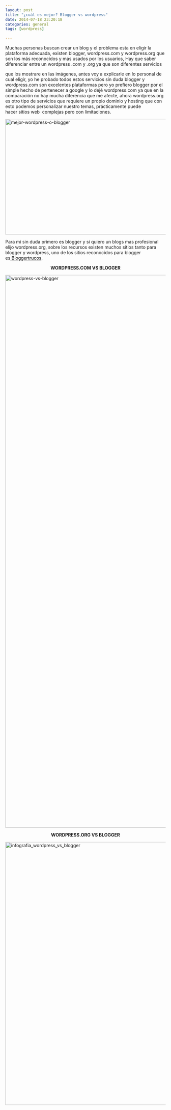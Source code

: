 ```yaml
---
layout: post
title: "¿cuál es mejor? Blogger vs wordpress"
date: 2014-07-18 23:20:18
categories: general
tags: [wordpress]

---
```


<p>Muchas personas buscan crear un blog y el problema esta en eligir la plataforma adecuada, existen blogger, wordpress.com y wordpress.org que son los más reconocidos y más usados por los usuarios, Hay que saber diferenciar entre un wordpress .com y .org ya que son diferentes servicios

que los mostrare en las imágenes, antes voy a explicarle en lo personal de cual eligir, yo he probado todos estos servicios sin duda blogger y wordpress.com son excelentes plataformas pero yo prefiero blogger por el simple hecho de pertenecer a google y lo dejé wordpress.com ya que en la comparación no hay mucha diferencia que me afecte, ahora wordpress.org es otro tipo de servicios que requiere un propio dominio y hosting que con esto podemos personalizar nuestro temas, prácticamente puede hacer sitios web  complejas pero con limitaciones.</p>

<p><img class="aligncenter size-full wp-image-9021" src="/assets/mejor-wordpress-o-blogger.jpg" alt="mejor-wordpress-o-blogger" width="680" height="363" /></p>
<p>Para mi sin duda primero es blogger y si quiero un blogs mas profesional elijo wordpress.org, sobre los recursos existen muchos sitios tanto para blogger y wordpress, uno de los sitios reconocidos para blogger es<a href="http://bloggertrucos.com/" target="_blank" rel="dofollow”"> <span style="color: #000000;">Bloggertrucos</span></a>.</p>
<p style="text-align: center;"><strong>WORDPRESS.COM VS BLOGGER</strong></p>
<p><img class="aligncenter size-full wp-image-9024" src="/assets/wordpress-vs-blogger.jpg" alt="wordpress-vs-blogger" width="619" height="1736" /></p>
<p style="text-align: center;"><strong>WORDPRESS.ORG VS BLOGGER</strong></p>
<p><img class="aligncenter size-full wp-image-9025" src="/assets/infografia_wordpress_vs_blogger.jpg" alt="infografia_wordpress_vs_blogger" width="600" height="826" /></p>
